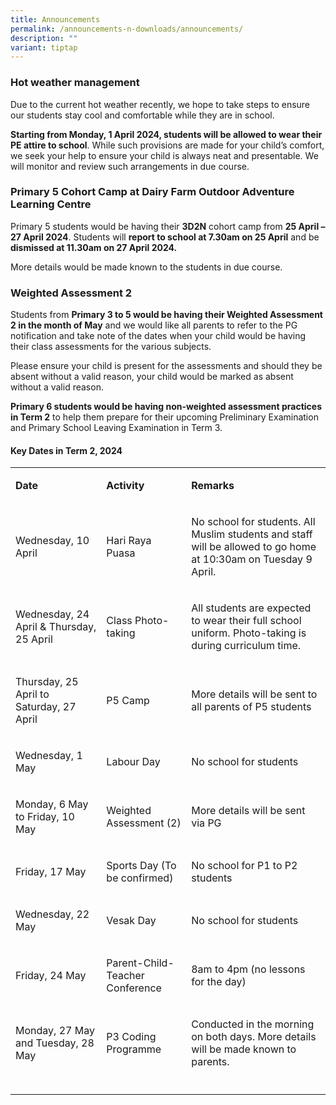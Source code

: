```yaml
---
title: Announcements
permalink: /announcements-n-downloads/announcements/
description: ""
variant: tiptap
---
```

<h3>Hot weather management</h3>
<p>Due to the current hot weather recently, we hope to take steps to ensure
our students stay cool and comfortable while they are in school.</p>
<p><strong>Starting from Monday, 1 April 2024, students will be allowed to wear their PE attire to school</strong>.
While such provisions are made for your child’s comfort, we seek your help
to ensure your child is always neat and presentable. We will monitor and
review such arrangements in due course.</p>
<p></p>
<h3>Primary 5 Cohort Camp at Dairy Farm Outdoor Adventure Learning Centre</h3>
<p>Primary 5 students would be having their <strong>3D2N</strong> cohort camp
from <strong>25 April – 27 April 2024</strong>. Students will <strong>report to school at 7.30am on 25 April</strong> and
be <strong>dismissed at 11.30am on 27 April 2024.</strong>
</p>
<p>More details would be made known to the students in due course.</p>
<h3>Weighted Assessment 2</h3>
<p>Students from <strong>Primary 3 to 5 would be having their Weighted Assessment 2 in the month of May</strong> and
we would like all parents to refer to the PG notification and take note
of the dates when your child would be having their class assessments for
the various subjects.</p>
<p>Please ensure your child is present for the assessments and should they
be absent without a valid reason, your child would be marked as absent
without a valid reason.</p>
<p><strong>Primary 6 students would be having non-weighted assessment practices in Term 2</strong> to
help them prepare for their upcoming Preliminary Examination and Primary
School Leaving Examination in Term 3.</p>
<h4>Key Dates in Term 2, 2024</h4>
<table>
<tbody>
<tr>
<td rowspan="1" colspan="1">
<p><strong>Date</strong>
</p>
</td>
<td rowspan="1" colspan="1">
<p><strong>Activity</strong>
</p>
</td>
<td rowspan="1" colspan="1">
<p><strong>Remarks</strong>
</p>
</td>
</tr>
<tr>
<td rowspan="1" colspan="1">
<p>Wednesday, 10 April</p>
</td>
<td rowspan="1" colspan="1">
<p>Hari Raya Puasa</p>
</td>
<td rowspan="1" colspan="1">
<p>No school for students. All Muslim students and staff will be allowed
to go home at 10:30am on Tuesday 9 April.</p>
</td>
</tr>
<tr>
<td rowspan="1" colspan="1">
<p>Wednesday, 24 April &amp; Thursday, 25 April</p>
</td>
<td rowspan="1" colspan="1">
<p>Class Photo-taking</p>
</td>
<td rowspan="1" colspan="1">
<p>All students are expected to wear their full school uniform. Photo-taking
is during curriculum time.</p>
</td>
</tr>
<tr>
<td rowspan="1" colspan="1">
<p>Thursday, 25 April to Saturday, 27 April</p>
</td>
<td rowspan="1" colspan="1">
<p>P5 Camp</p>
</td>
<td rowspan="1" colspan="1">
<p>More details will be sent to all parents of P5 students</p>
</td>
</tr>
<tr>
<td rowspan="1" colspan="1">
<p>Wednesday, 1 May</p>
</td>
<td rowspan="1" colspan="1">
<p>Labour Day</p>
</td>
<td rowspan="1" colspan="1">
<p>No school for students</p>
</td>
</tr>
<tr>
<td rowspan="1" colspan="1">
<p>Monday, 6 May to Friday, 10 May</p>
</td>
<td rowspan="1" colspan="1">
<p>Weighted Assessment (2)</p>
</td>
<td rowspan="1" colspan="1">
<p>More details will be sent via PG</p>
</td>
</tr>
<tr>
<td rowspan="1" colspan="1">
<p>Friday, 17 May</p>
</td>
<td rowspan="1" colspan="1">
<p>Sports Day (To be confirmed)</p>
</td>
<td rowspan="1" colspan="1">
<p>No school for P1 to P2 students</p>
</td>
</tr>
<tr>
<td rowspan="1" colspan="1">
<p>Wednesday, 22 May</p>
</td>
<td rowspan="1" colspan="1">
<p>Vesak Day</p>
</td>
<td rowspan="1" colspan="1">
<p>No school for students</p>
</td>
</tr>
<tr>
<td rowspan="1" colspan="1">
<p>Friday, 24 May</p>
</td>
<td rowspan="1" colspan="1">
<p>Parent-Child-Teacher Conference</p>
</td>
<td rowspan="1" colspan="1">
<p>8am to 4pm (no lessons for the day)</p>
</td>
</tr>
<tr>
<td rowspan="1" colspan="1">
<p>Monday, 27 May and Tuesday, 28 May</p>
</td>
<td rowspan="1" colspan="1">
<p>P3 Coding Programme</p>
</td>
<td rowspan="1" colspan="1">
<p>Conducted in the morning on both days. More details will be made known
to parents.</p>
</td>
</tr>
<tr>
<td rowspan="1" colspan="1">
<p></p>
</td>
<td rowspan="1" colspan="1">
<p></p>
</td>
<td rowspan="1" colspan="1">
<p></p>
</td>
</tr>
</tbody>
</table>
<p></p>